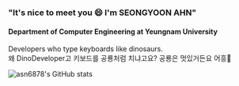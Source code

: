 ###  "It's nice to meet you 😄 I'm SEONGYOON AHN" 
#### Department of Computer Engineering at Yeungnam University 

Developers who type keyboards like dinosaurs.<br/>왜 DinoDeveloper고 키보드를 공룡처럼 치냐고요? 공룡은 멋있거든요 어흥🦁

![asn6878's GitHub stats](https://github-readme-stats.vercel.app/api?username=asn6878&show_icons=true&theme=radical)



<!--
**asn6878/asn6878** is a ✨ _special_ ✨ repository because its `README.md` (this file) appears on your GitHub profile.

Here are some ideas to get you started:

- 🔭 I’m currently working on ...
- 🌱 I’m currently learning ...
- 👯 I’m looking to collaborate on ...
- 🤔 I’m looking for help with ...
- 💬 Ask me about ...
- 📫 How to reach me: ...
- 😄 Pronouns: ...
- ⚡ Fun fact: ...
-->
